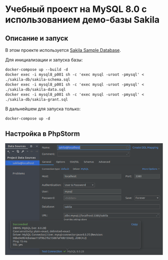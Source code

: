 # Учебный проект на MySQL 8.0 с использованием демо-базы Sakila

## Описание и запуск

В этом проекте используется [Sakila Sample Database](https://dev.mysql.com/doc/sakila/en/).

Для инициализации и запуска базы:

```
docker-compose up --build -d
docker exec -i mysql8_p001 sh -c 'exec mysql -uroot -pmysql' < ./sakila-db/sakila-schema.sql
docker exec -i mysql8_p001 sh -c 'exec mysql -uroot -pmysql' < ./sakila-db/sakila-data.sql
docker exec -i mysql8_p001 sh -c 'exec mysql -uroot -pmysql' < ./sakila-db/sakila-grant.sql
```

В дальнейшем для запуска только:

```
docker-compose up -d
```

## Настройка в PhpStorm

![PhpStorm Config](./files/phpstorm-config.png)
